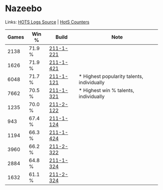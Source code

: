 # Nazeebo

Links: [HOTS Logs Source](https://www.hotslogs.com/Sitewide/HeroDetails?Hero=Nazeebo) | [HotS Counters](http://hotscounters.com/#/hero/Nazeebo)

Games  | Win %  | Build     | Note
-----  | -----  | -----     | ----
2138   | 71.9 % | [211-1-221](http://www.heroesfire.com/hots/talent-calculator/nazeebo#kCrr) | 
1626   | 71.9 % | [211-1-421](http://www.heroesfire.com/hots/talent-calculator/nazeebo#kCuz) | 
6048   | 71.7 % | [211-1-121](http://www.heroesfire.com/hots/talent-calculator/nazeebo#kCqH) | * Highest popularity talents, individually
7662   | 70.5 % | [211-1-321](http://www.heroesfire.com/hots/talent-calculator/nazeebo#kCtP) | * Highest win % talents, individually
1235   | 70.0 % | [211-2-122](http://www.heroesfire.com/hots/talent-calculator/nazeebo#kD3w) | 
943    | 67.4 % | [211-1-124](http://www.heroesfire.com/hots/talent-calculator/nazeebo#kCqK) | 
1194   | 66.3 % | [211-1-424](http://www.heroesfire.com/hots/talent-calculator/nazeebo#kCv0) | 
3960   | 66.2 % | [211-2-322](http://www.heroesfire.com/hots/talent-calculator/nazeebo#kD72) | 
2884   | 64.8 % | [211-1-324](http://www.heroesfire.com/hots/talent-calculator/nazeebo#kCtS) | 
1632   | 61.1 % | [211-2-324](http://www.heroesfire.com/hots/talent-calculator/nazeebo#kD74) | 
